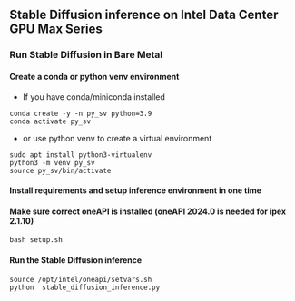 ## Stable Diffusion inference on Intel Data Center GPU Max Series

### Run Stable Diffusion in Bare Metal
#### Create a conda or python venv environment
* If you have conda/miniconda installed
```
conda create -y -n py_sv python=3.9
conda activate py_sv
```

* or use python venv to create a virtual environment
```
sudo apt install python3-virtualenv
python3 -m venv py_sv
source py_sv/bin/activate
```

#### Install requirements and setup inference environment in one time
#### Make sure correct oneAPI is installed (oneAPI 2024.0 is needed for ipex 2.1.10)
```
bash setup.sh
```

#### Run the Stable Diffusion inference
```
source /opt/intel/oneapi/setvars.sh
python  stable_diffusion_inference.py
```
